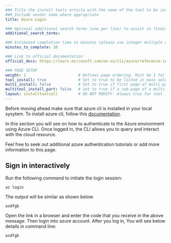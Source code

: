 ```yaml
---
### Title the install tools article with the name of the tool to be installed
### Include vendor name where appropriate
title: Azure Login

### Optional additional search terms (one per line) to assist in finding the article
additional_search_terms:

### Estimated completion time in minutes (please use integer multiple of 5)
minutes_to_complete: 10

### Link to official documentation
official_docs: https://learn.microsoft.com/en-us/cli/azure/reference-index?view=azure-cli-latest#az-login

### PAGE SETUP
weight: 1                       # Defines page ordering. Must be 1 for first (or only) page.
tool_install: true              # Set to true to be listed in main selection page, else false
multi_install: false            # Set to true if first page of multi-page article, else false
multitool_install_part: false   # Set to true if a sub-page of a multi-page article, else false
layout: installtoolsall         # DO NOT MODIFY. Always true for tool install articles
---
```


Before moving ahead make sure that azure cli is installed in your local sysytem. To install azure cli, follow this [documentation](/install-guides/azure-cli).

In this section you will see on how to authenticate to the Azure environment using Azure CLI. Once logged in, the CLI allows you to query and interact with the cloud resource.

Feel free to seek out additional azure authentication tutorials or add more information to this page. 

## Sign in interactively
 
Run the following command to initiate the login session:

```console
az login
```

The output will be similar as shown below.

```output
asdfgb
```

Open the link in a browser and enter the code that you receive in the above message. Then login into azure account. After you log in, You will see below details in command line:

```output
asdfgb
```

